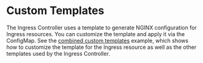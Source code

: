 # Custom Templates

The Ingress Controller uses a template to generate NGINX configuration for Ingress resources. You can customize the template and apply it via the ConfigMap. See the [combined custom templates](../../examples/shared-examples/custom-templates/README.md) example, which shows how to customize the template for the Ingress resource as well as the other templates used by the Ingress Controller.
